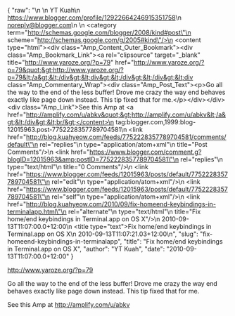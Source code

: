 {
  "raw": "<entry>\n  <author>\n    <name>YT Kuah</name>\n    <uri>https://www.blogger.com/profile/12922664246915351758</uri>\n    <email>noreply@blogger.com</email>\n  </author>\n  <category term=\"http://schemas.google.com/blogger/2008/kind#post\"\n    scheme=\"http://schemas.google.com/g/2005#kind\"/>\n  <content type=\"html\">&lt;div class=&quot;Amp_Content_Outer_Bookmark&quot;&gt;&lt;div class=&quot;Amp_Bookmark_Link&quot;&gt;&lt;a rel=&quot;clipsource&quot; target=&quot;_blank&quot; title=&quot;http://www.yaroze.org/?p=79&quot; href=&quot;http://www.yaroze.org/?p=79&quot;&gt;http://www.yaroze.org/?p=79&lt;/a&gt;&lt;/div&gt;&lt;div&gt;&lt;/div&gt;&lt;/div&gt;&lt;div class=&quot;Amp_Commentary_Wrap&quot;&gt;&lt;div class=&quot;Amp_Post_Text&quot;&gt;&lt;p&gt;Go all the way to the end of the less buffer! Drove me crazy the way end behaves exactly like page down instead. This tip fixed that for me.&lt;/p&gt;&lt;/div&gt;&lt;/div&gt;&lt;div class=&quot;Amp_Link&quot;&gt;See this Amp at &lt;a href=&quot;http://amplify.com/u/abkv&quot;&gt;http://amplify.com/u/abkv&lt;/a&gt;&lt;/div&gt;&lt;br/&gt;</content>\n  <id>tag:blogger.com,1999:blog-12015963.post-7752228357789704581</id>\n  <link href=\"http://blog.kuahyeow.com/feeds/7752228357789704581/comments/default\"\n    rel=\"replies\"\n    type=\"application/atom+xml\"\n    title=\"Post Comments\"/>\n  <link href=\"https://www.blogger.com/comment.g?blogID=12015963&amp;postID=7752228357789704581\"\n    rel=\"replies\"\n    type=\"text/html\"\n    title=\"0 Comments\"/>\n  <link href=\"https://www.blogger.com/feeds/12015963/posts/default/7752228357789704581\"\n    rel=\"edit\"\n    type=\"application/atom+xml\"/>\n  <link href=\"https://www.blogger.com/feeds/12015963/posts/default/7752228357789704581\"\n    rel=\"self\"\n    type=\"application/atom+xml\"/>\n  <link href=\"http://blog.kuahyeow.com/2010/09/fix-homeend-keybindings-in-terminalapp.html\"\n    rel=\"alternate\"\n    type=\"text/html\"\n    title=\"Fix home/end keybindings in Terminal.app on OS X\"/>\n  <published>2010-09-13T11:07:00.0+12:00</published>\n  <title type=\"text\">Fix home/end keybindings in Terminal.app on OS X</title>\n  <updated>2010-09-13T11:07:21.03+12:00</updated>\n</entry>",
  "slug": "fix-homeend-keybindings-in-terminalapp",
  "title": "Fix home/end keybindings in Terminal.app on OS X",
  "author": "YT Kuah",
  "date": "2010-09-13T11:07:00.0+12:00"
}

<div class="Amp_Content_Outer_Bookmark"><div class="Amp_Bookmark_Link"><a rel="clipsource" target="_blank" title="http://www.yaroze.org/?p=79" href="http://www.yaroze.org/?p=79">http://www.yaroze.org/?p=79</a></div><div></div></div><div class="Amp_Commentary_Wrap"><div class="Amp_Post_Text"><p>Go all the way to the end of the less buffer! Drove me crazy the way end behaves exactly like page down instead. This tip fixed that for me.</p></div></div><div class="Amp_Link">See this Amp at <a href="http://amplify.com/u/abkv">http://amplify.com/u/abkv</a></div><br/>